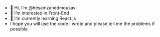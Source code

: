 - 👋 Hi, I’m @hesamzahedmousavi
- 👀 I’m interested in Front-End
- 🌱 I’m currently learning React.js
- I hope you will use the code I wrote and please tell me the problems if possible
<!---
hesamzahedmousavi/hesamzahedmousavi is a ✨ special ✨ repository because its `README.md` (this file) appears on your GitHub profile.
You can click the Preview link to take a look at your changes.
--->

